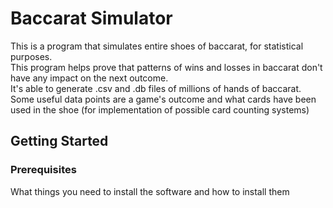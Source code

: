 # Baccarat Simulator
This is a program that simulates entire shoes of baccarat, for statistical purposes.   
This program helps prove that patterns of wins and losses in baccarat don't have any impact on the next outcome.  
It's able to generate .csv and .db files of millions of hands of baccarat.  
Some useful data points are a game's outcome and what cards have been used in the shoe (for implementation of possible card counting systems)  

## Getting Started


### Prerequisites

What things you need to install the software and how to install them
